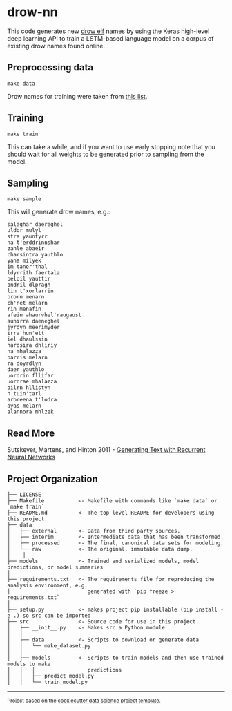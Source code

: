 # drow-nn

This code generates new [drow elf](http://forgottenrealms.wikia.com/wiki/Drow) names by using the Keras high-level deep learning API to train a LSTM-based language model on a corpus of existing drow names found online.

## Preprocessing data

```
make data
```

Drow names for training were taken from [this list](http://www.dnd.kismetrose.com/DrowNameList.html).

## Training

```
make train
```

This can take a while, and if you want to use early stopping note that you should wait for all weights to be generated prior to sampling from the model.

## Sampling

```
make sample
```

This will generate drow names, e.g.:

```
salaghar daereghel
uldor mulyl
stra yauntyrr
na t'erddrinnshar
zanle abaeir
charsintra yauthlo
yana milyek
im tanor'thal
ldyrrith faertala
beloil yauttir
ondril dlpragh
lin t'xorlarrin
brorn menarn
ch'net melarn
rin menafin
afein ahaurvhel'raugaust
aunirra daeneghel
jyrdyn meerimyder
irra hun'ett
iel dhaulssin
hardsira dhliriy
na mhalazza
barris melarn
ra doyrdlyn
daer yauthlo
uordrin fllifar
uornrae mhalazza
oilrn hllistyn
h tuin'tarl
arbreena t'lodra
ayas melarn
alannora mhlzek
```

## Read More

Sutskever, Martens, and Hinton 2011 - [Generating Text with Recurrent Neural Networks](https://www.cs.utoronto.ca/~ilya/pubs/2011/LANG-RNN.pdf)

Project Organization
------------

    ├── LICENSE
    ├── Makefile           <- Makefile with commands like `make data` or `make train`
    ├── README.md          <- The top-level README for developers using this project.
    ├── data
    │   ├── external       <- Data from third party sources.
    │   ├── interim        <- Intermediate data that has been transformed.
    │   ├── processed      <- The final, canonical data sets for modeling.
    │   └── raw            <- The original, immutable data dump.
    │    │
    ├── models             <- Trained and serialized models, model predictions, or model summaries
    │
    ├── requirements.txt   <- The requirements file for reproducing the analysis environment, e.g.
    │                         generated with `pip freeze > requirements.txt`
    │
    ├── setup.py           <- makes project pip installable (pip install -e .) so src can be imported
    ├── src                <- Source code for use in this project.
    │   ├── __init__.py    <- Makes src a Python module
    │   │
    │   ├── data           <- Scripts to download or generate data
    │   │   └── make_dataset.py
    │   │
    │   ├── models         <- Scripts to train models and then use trained models to make
    │   │   │                 predictions
    │   │   ├── predict_model.py
    │   │   └── train_model.py

--------

<p><small>Project based on the <a target="_blank" href="https://drivendata.github.io/cookiecutter-data-science/">cookiecutter data science project template</a>.</small></p>
